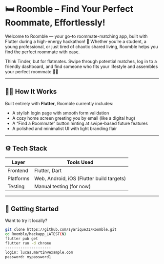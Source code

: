 # 🛏️ Roomble – Find Your Perfect Roommate, Effortlessly!

Welcome to Roomble — your go-to roommate-matching app, built with Flutter during a high-energy hackathon! 🎉 Whether you’re a student, a young professional, or just tired of chaotic shared living, Roomble helps you find the perfect roommate with ease.

Think Tinder, but for flatmates. Swipe through potential matches, log in to a friendly dashboard, and find someone who fits your lifestyle and assembles your perfect roommate 🧠📱

---

## 👩‍💻 How It Works

Built entirely with **Flutter**, Roomble currently includes:
-  A stylish login page with smooth form validation
-  A cozy home screen greeting you by email (like a digital hug)
-  A “Find a Roommate” button hinting at swipe-based future features
-  A polished and minimalist UI with light branding flair

---

## ⚙️ Tech Stack

| Layer       | Tools Used               |
|-------------|---------------------------|
| Frontend | Flutter, Dart             |
| Platforms | Web, Android, iOS (Flutter build targets) |
| Testing  | Manual testing (for now)  |

---

## 🚀 Getting Started

Want to try it locally?

```bash
git clone https://github.com/syarique31/Roomble.git
cd Roomble/hackapp_LATEST(N)
flutter pub get
flutter run -d chrome
---------------------
login: lucas.martin@example.com
password: mypassword1
